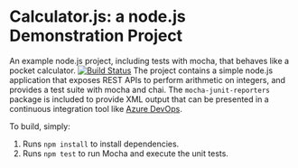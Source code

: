 Calculator.js: a node.js Demonstration Project
==============================================
An example node.js project, including tests with mocha, that behaves like
a pocket calculator.
[![Build Status](https://dev.azure.com/mc210915215/PHAVITRAN%20SELVA%20MOHAN%20(LAB%202A)/_apis/build/status/MC210915215.calculator?branchName=master)](https://dev.azure.com/mc210915215/PHAVITRAN%20SELVA%20MOHAN%20(LAB%202A)/_build/latest?definitionId=7&branchName=master)
The project contains a simple node.js application that exposes REST APIs
to perform arithmetic on integers, and provides a test suite with mocha
and chai.  The `mocha-junit-reporters` package is included to provide XML
output that can be presented in a continuous integration tool like
[Azure DevOps](https://azure.com/devops).

To build, simply:

1. Runs `npm install` to install dependencies.
2. Runs `npm test` to run Mocha and execute the unit tests.

